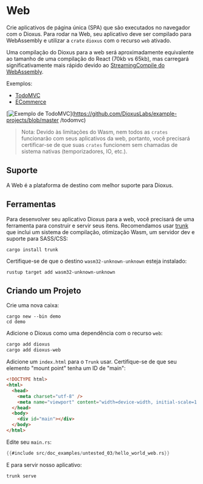 # Web

Crie aplicativos de página única (SPA) que são executados no navegador com o Dioxus. Para rodar na Web, seu aplicativo deve ser compilado para WebAssembly e utilizar a `crate` `dioxus` com o recurso `web` ativado.

Uma compilação do Dioxus para a web será aproximadamente equivalente ao tamanho de uma compilação do React (70kb vs 65kb), mas carregará significativamente mais rápido devido ao [StreamingCompile do WebAssembly](https://hacks.mozilla.org/2018/01/making-webassembly-even-faster-firefoxs-new-streaming-and-tiering-compiler/).

Exemplos:

- [TodoMVC](https://github.com/DioxusLabs/example-projects/tree/master/todomvc)
- [ECommerce](https://github.com/DioxusLabs/example-projects/tree/master/ecommerce-site)

[![Exemplo de TodoMVC](https://github.com/DioxusLabs/example-projects/raw/master/todomvc/example.png)](https://github.com/DioxusLabs/example-projects/blob/master /todomvc)

> Nota: Devido às limitações do Wasm, nem todos as `crates` funcionarão com seus aplicativos da web, portanto, você precisará certificar-se de que suas `crates` funcionem sem chamadas de sistema nativas (temporizadores, IO, etc.).

## Suporte

A Web é a plataforma de destino com melhor suporte para Dioxus.

## Ferramentas

Para desenvolver seu aplicativo Dioxus para a web, você precisará de uma ferramenta para construir e servir seus itens. Recomendamos usar [trunk](https://trunkrs.dev) que inclui um sistema de compilação, otimização Wasm, um servidor dev e suporte para SASS/CSS:

```shell
cargo install trunk
```

Certifique-se de que o destino `wasm32-unknown-unknown` esteja instalado:

```shell
rustup target add wasm32-unknown-unknown
```

## Criando um Projeto

Crie uma nova caixa:

```shell
cargo new --bin demo
cd demo
```

Adicione o Dioxus como uma dependência com o recurso `web`:

```bash
cargo add dioxus
cargo add dioxus-web
```

Adicione um `index.html` para o `Trunk` usar. Certifique-se de que seu elemento "mount point" tenha um ID de "main":

```html
<!DOCTYPE html>
<html>
  <head>
    <meta charset="utf-8" />
    <meta name="viewport" content="width=device-width, initial-scale=1.0" />
  </head>
  <body>
    <div id="main"></div>
  </body>
</html>
```

Edite seu `main.rs`:

```rust
{{#include src/doc_examples/untested_03/hello_world_web.rs}}
```

E para servir nosso aplicativo:

```bash
trunk serve
```
